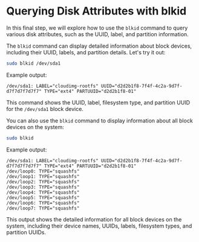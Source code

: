 # Querying Disk Attributes with blkid

In this final step, we will explore how to use the `blkid` command to query various disk attributes, such as the UUID, label, and partition information.

The `blkid` command can display detailed information about block devices, including their UUID, labels, and partition details. Let's try it out:

```bash
sudo blkid /dev/sda1
```

Example output:

```
/dev/sda1: LABEL="cloudimg-rootfs" UUID="d2d2b1f8-7f4f-4c2a-9d7f-d7f7d7f7d7f7" TYPE="ext4" PARTUUID="d2d2b1f8-01"
```

This command shows the UUID, label, filesystem type, and partition UUID for the `/dev/sda1` block device.

You can also use the `blkid` command to display information about all block devices on the system:

```bash
sudo blkid
```

Example output:

```
/dev/sda1: LABEL="cloudimg-rootfs" UUID="d2d2b1f8-7f4f-4c2a-9d7f-d7f7d7f7d7f7" TYPE="ext4" PARTUUID="d2d2b1f8-01"
/dev/loop0: TYPE="squashfs"
/dev/loop1: TYPE="squashfs"
/dev/loop2: TYPE="squashfs"
/dev/loop3: TYPE="squashfs"
/dev/loop4: TYPE="squashfs"
/dev/loop5: TYPE="squashfs"
/dev/loop6: TYPE="squashfs"
/dev/loop7: TYPE="squashfs"
```

This output shows the detailed information for all block devices on the system, including their device names, UUIDs, labels, filesystem types, and partition UUIDs.
